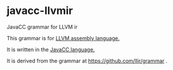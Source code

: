 # javacc-llvmir
JavaCC grammar for LLVM ir 

This grammar is for [LLVM assembly language.](https://llvm.org/docs/LangRef.html)

It is written in the [JavaCC language.](https://javacc.org/) 


It is derived from the grammar at https://github.com/llir/grammar .



